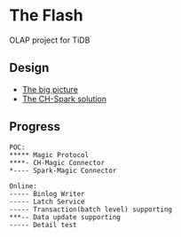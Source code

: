 # The Flash
OLAP project for TiDB

## Design
* [The big picture](https://github.com/pingcap/theflash/blob/master/docs/the-big-picture.md)
* [The CH-Spark solution](https://github.com/pingcap/theflash/blob/master/docs/ch-spark-tcp.md)

## Progress
```
POC:
***** Magic Protocol
****- CH-Magic Connector
*---- Spark-Magic Connector

Online:
----- Binlog Writer
----- Latch Service
----- Transaction(batch level) supporting
***-- Data update supporting
----- Detail test
```

